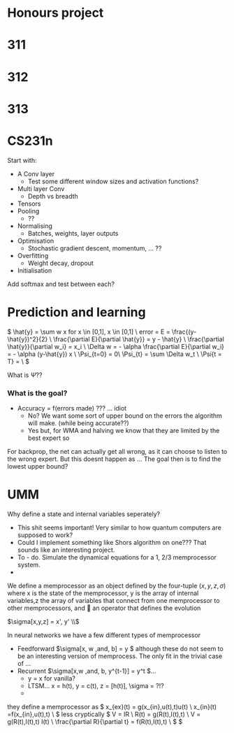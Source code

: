 # Honours project



# 311


# 312



# 313


# CS231n

Start with:
* A Conv layer
   * Test some different window sizes and activation functions?
* Multi layer Conv
   * Depth vs breadth
* Tensors
* Pooling
   * ??
* Normalising
   * Batches, weights, layer outputs
* Optimisation
   * Stochastic gradient descent, momentum, ... ??
* Overfitting
   * Weight decay, dropout
* Initialisation


Add softmax and test between each?


# Prediction and learning
$
\hat{y} = \sum w x for x \in [0,1], x \in [0,1] \\
error = E = \frac{(y-\hat{y})^2}{2} \\
\frac{\partial E}{\partial \hat{y}} = y - \hat{y} \\
\frac{\partial \hat{y}}{\partial w_i} = x_i  \\
\Delta w = - \alpha \frac{\partial E}{\partial w_i} = - \alpha (y-\hat{y}) x \\
\Psi_{t=0} = 0\\
\Psi_{t} = \sum \Delta w_t \\
\Psi{t = T} =  \\
$

What is $\Psi$?? 

### What is the goal?

* Accuracy = f(errors made) ???    ... idiot
    * No? We want some sort of upper bound on the errors the algorithm will make. (while being accurate??)
    * Yes but, for WMA and halving we know that they are limited by the best expert so 


For backprop, the net can actually get all wrong, as it can choose to listen to the wrong expert. But this doesnt happen as ...
The goal then is to find the lowest upper bound?
# UMM

Why define a state and internal variables seperately? 
* This shit seems important! Very similar to how quantum computers are supposed to work?
 * Could I implement something like Shors algorithm on one??? That sounds like an interesting project.
* To - do. Simulate the dynamical equations for a 1, 2/3 memprocessor system.
* 


We define a memprocessor as an object defined by the four-tuple $(x,y,z,\sigma)$ where x is the state of the memprocessor, y is the array of internal variables,z the array of variables that connect from one memprocessor to other memprocessors, and  an operator that defines the evolution

$\sigma[x,y,z] = x', y' \\$

In neural networks we have a few different types of memprocessor
* Feedforward $\sigma[x, w \,and\, b] = y $ although these do not seem to be an interesting version of memprocess. The only fit in the trivial case of ... 
* Recurrent $\sigma[x,w \,and\, b, y^{t-1}] = y^t $... 
  * y = x for vanilla? 
  * LTSM... x = h(t), y = c(t), z = [h(t)], \sigma = ?!?
  * 
  
they define a memprocessor as 
$
x_{ex}(t) = g(x_{in},u(t),t)u(t) \\
x_{in}(t) =f(x_{in},u(t),t) \\
$
less cryptically
$
V = IR \\
R(t) = g(R(t),I(t),t) \\
V = g(R(t),I(t),t) I(t) \\
\frac{\partial R}{\partial t} = f(R(t),I(t),t)  \\
$
$
